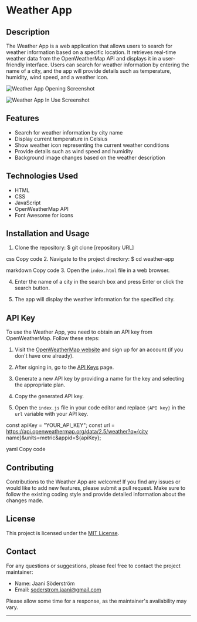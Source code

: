 # Weather App

## Description
The Weather App is a web application that allows users to search for weather information based on a specific location. It retrieves real-time weather data from the OpenWeatherMap API and displays it in a user-friendly interface. Users can search for weather information by entering the name of a city, and the app will provide details such as temperature, humidity, wind speed, and a weather icon.

![Weather App Opening Screenshot](opening.png)

![Weather App In Use Screenshot](inUse.png)

## Features
- Search for weather information by city name
- Display current temperature in Celsius
- Show weather icon representing the current weather conditions
- Provide details such as wind speed and humidity
- Background image changes based on the weather description

## Technologies Used
- HTML
- CSS
- JavaScript
- OpenWeatherMap API
- Font Awesome for icons

## Installation and Usage
1. Clone the repository:
$ git clone [repository URL]

css
Copy code
2. Navigate to the project directory:
$ cd weather-app

markdown
Copy code
3. Open the `index.html` file in a web browser.

4. Enter the name of a city in the search box and press Enter or click the search button.

5. The app will display the weather information for the specified city.

## API Key
To use the Weather App, you need to obtain an API key from OpenWeatherMap. Follow these steps:

1. Visit the [OpenWeatherMap website](https://openweathermap.org/) and sign up for an account (if you don't have one already).

2. After signing in, go to the [API Keys](https://home.openweathermap.org/api_keys) page.

3. Generate a new API key by providing a name for the key and selecting the appropriate plan.

4. Copy the generated API key.

5. Open the `index.js` file in your code editor and replace `{API key}` in the `url` variable with your API key.

const apiKey = "YOUR_API_KEY";
const url = https://api.openweathermap.org/data/2.5/weather?q={city name}&units=metric&appid=${apiKey};

yaml
Copy code

## Contributing
Contributions to the Weather App are welcome! If you find any issues or would like to add new features, please submit a pull request. Make sure to follow the existing coding style and provide detailed information about the changes made.

## License
This project is licensed under the [MIT License](LICENSE).

## Contact
For any questions or suggestions, please feel free to contact the project maintainer:

- Name: Jaani Söderström
- Email: soderstrom.jaani@gmail.com

Please allow some time for a response, as the maintainer's availability may vary.

---
